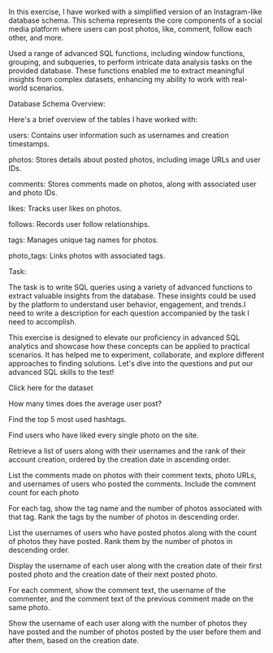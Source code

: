 In this exercise, I have worked with a simplified version of an Instagram-like database schema. This schema represents the core components of a social media platform where users can post photos, like, comment, follow each other, and more.



Used a range of advanced SQL functions, including window functions, grouping, and subqueries, to perform intricate data analysis tasks on the provided database. These functions enabled me to extract meaningful insights from complex datasets, enhancing my ability to work with real-world scenarios.



Database Schema Overview:



Here's a brief overview of the tables I have worked with:



users: Contains user information such as usernames and creation timestamps.

photos: Stores details about posted photos, including image URLs and user IDs.

comments: Stores comments made on photos, along with associated user and photo IDs.

likes: Tracks user likes on photos.

follows: Records user follow relationships.

tags: Manages unique tag names for photos.

photo_tags: Links photos with associated tags.



Task:



The task is to write SQL queries using a variety of advanced functions to extract valuable insights from the database. These insights could be used by the platform to understand user behavior, engagement, and trends.I need to write a description for each question accompanied by the task I need to accomplish.



This exercise is designed to elevate our proficiency in advanced SQL analytics and showcase how these concepts can be applied to practical scenarios. It has helped me to experiment, collaborate, and explore different approaches to finding solutions. Let's dive into the questions and put our advanced SQL skills to the test!



Click here for the dataset



How many times does the average user post?

Find the top 5 most used hashtags.

Find users who have liked every single photo on the site.

Retrieve a list of users along with their usernames and the rank of their account creation, ordered by the creation date in ascending order.

List the comments made on photos with their comment texts, photo URLs, and usernames of users who posted the comments. Include the comment count for each photo

For each tag, show the tag name and the number of photos associated with that tag. Rank the tags by the number of photos in descending order.

List the usernames of users who have posted photos along with the count of photos they have posted. Rank them by the number of photos in descending order.

Display the username of each user along with the creation date of their first posted photo and the creation date of their next posted photo.

For each comment, show the comment text, the username of the commenter, and the comment text of the previous comment made on the same photo.

 Show the username of each user along with the number of photos they have posted and the number of photos posted by the user before them and after them, based on the creation date.
